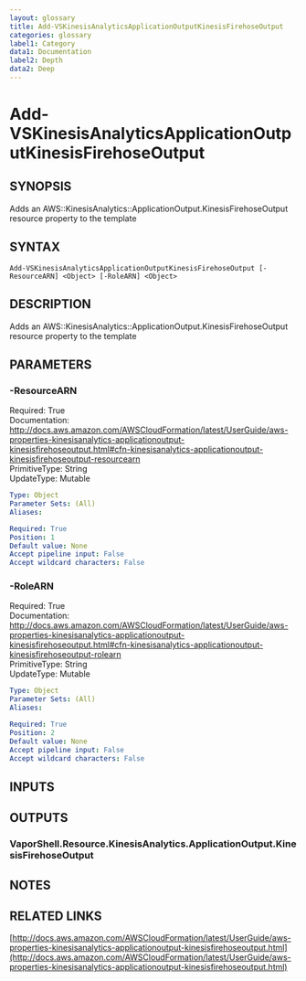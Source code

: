 ```yaml
---
layout: glossary
title: Add-VSKinesisAnalyticsApplicationOutputKinesisFirehoseOutput
categories: glossary
label1: Category
data1: Documentation
label2: Depth
data2: Deep
---
```


# Add-VSKinesisAnalyticsApplicationOutputKinesisFirehoseOutput

## SYNOPSIS
Adds an AWS::KinesisAnalytics::ApplicationOutput.KinesisFirehoseOutput resource property to the template

## SYNTAX

```
Add-VSKinesisAnalyticsApplicationOutputKinesisFirehoseOutput [-ResourceARN] <Object> [-RoleARN] <Object>
```

## DESCRIPTION
Adds an AWS::KinesisAnalytics::ApplicationOutput.KinesisFirehoseOutput resource property to the template

## PARAMETERS

### -ResourceARN
Required: True    
Documentation: http://docs.aws.amazon.com/AWSCloudFormation/latest/UserGuide/aws-properties-kinesisanalytics-applicationoutput-kinesisfirehoseoutput.html#cfn-kinesisanalytics-applicationoutput-kinesisfirehoseoutput-resourcearn    
PrimitiveType: String    
UpdateType: Mutable

```yaml
Type: Object
Parameter Sets: (All)
Aliases: 

Required: True
Position: 1
Default value: None
Accept pipeline input: False
Accept wildcard characters: False
```

### -RoleARN
Required: True    
Documentation: http://docs.aws.amazon.com/AWSCloudFormation/latest/UserGuide/aws-properties-kinesisanalytics-applicationoutput-kinesisfirehoseoutput.html#cfn-kinesisanalytics-applicationoutput-kinesisfirehoseoutput-rolearn    
PrimitiveType: String    
UpdateType: Mutable

```yaml
Type: Object
Parameter Sets: (All)
Aliases: 

Required: True
Position: 2
Default value: None
Accept pipeline input: False
Accept wildcard characters: False
```

## INPUTS

## OUTPUTS

### VaporShell.Resource.KinesisAnalytics.ApplicationOutput.KinesisFirehoseOutput

## NOTES

## RELATED LINKS

[http://docs.aws.amazon.com/AWSCloudFormation/latest/UserGuide/aws-properties-kinesisanalytics-applicationoutput-kinesisfirehoseoutput.html](http://docs.aws.amazon.com/AWSCloudFormation/latest/UserGuide/aws-properties-kinesisanalytics-applicationoutput-kinesisfirehoseoutput.html)

